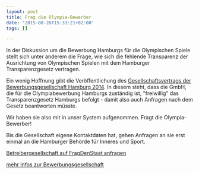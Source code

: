 ```yaml
---
layout: post
title: Frag die Olympia-Bewerber
date: '2015-08-26T15:33:21+02:00'
tags: []

---
```

In der Diskussion um die Bewerbung Hamburgs für die Olympischen Spiele stellt sich unter anderem die Frage, 
wie sich die fehlende Transparenz der Ausrichtung von Olympischen Spielen mit dem Hamburger Transparenzgesetz vertragen.

Ein wenig Hoffnung gibt die Veröffentlichung des [Gesellschaftsvertrags der Bewerbungsgesellschaft Hamburg 2014](http://suche.transparenz.hamburg.de/dataset/gesellschaftsvertrag-der-bewerbungsgesellschaft-hamburg-2024-gmbh). 
In diesem steht, dass die GmbH, die für die Olympiabewerbung Hamburgs zuständig ist, "freiwillig" das Transparenzgesetz Hamburgs befolgt -
damit also auch Anfragen nach dem Gesetz beantworten müsste.

Wir haben sie also mit in unser System aufgenommen. Fragt die Olympia-Bewerber!

Bis die Gesellschaft eigene Kontaktdaten hat, gehen Anfragen an sie erst einmal an die Hamburger Behörde für Inneres und Sport.

[Betreibergesellschaft auf FragDenStaat anfragen](https://fragdenstaat.de/behoerde/bewerbungsgesellschaft-hamburg-2024-gmbh/)

[mehr Infos zur Bewerbungsgesellschaft](http://www.elbmelancholie.de/2015/07/04/olympia-bewerbungsgesellschaft-stadt-hamburg-muss-im-zweifel-budget-nachschiessen-09869/)

